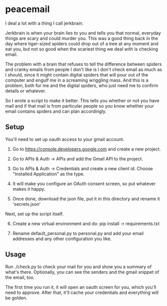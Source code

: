 peacemail
============

I deal a lot with a thing I call jerkbrain. 

Jerkbrain is when your brain lies to you and tells you that normal, everyday things are scary and could murder you. This was a good thing back in the day where tiger-sized spiders could drop out of a tree at any moment and eat you, but not so good when the scariest thing we deal with is checking email.

The problem with a brain that refuses to tell the difference between spiders and cranky emails from people I don't like is I don't check email as much as I should, since it might contain digital spiders that will pour out of the computer and engulf me in a screaming wriggling mass. And this is a problem, both for me and the digital spiders, who just need me to confirm details or whatever.

So I wrote a script to make it better. This tells you whether or not you have mail and if that mail is from particular people so you know whether your email contains spiders and can plan accordingly. 

Setup
------

You'll need to set up oauth access to your gmail account.

1. Go to https://console.developers.google.com and create a new project.

2. Go to APIs & Auth -> APIs and add the Gmail API to the project.

3. Go to APIs & Auth -> Credentials and create a new client id. Choose "Installed Application" as the type.

4. It will make you configure an OAuth consent screen, so put whatever makes it happy. 

5. Once done, download the json file, put it in this directory and rename it 'secrets.json'

Next, set up the script itself.

6. Create a new virtual environment and do: pip install -r requirements.txt

7. Rename default_personal.py to personal.py and add your email addresses and any other configuration you like. 

Usage
------

Run ./check.py to check your mail for you and show you a summary of what's there. Optionally, you can see the senders and the gmail snippet of the email, too.

The first time you run it, it will open an oauth screen for you, which you'll need to approve. After that, it'll cache your credentials and everything will be golden.






